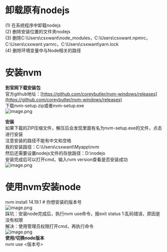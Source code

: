 # 卸载原有nodejs
(1) 在系统程序中卸载nodejs  
(2) 删除安装位置的文件夹nodejs  
(3) 删除C:\Users\csxwant\node_modules，C:\Users\csxwant\.npmrc，C:\Users\csxwant\.yarnrc，C:\Users\csxwant\yarn.lock  
(4) 删除环境变量中与Node相关的路径  
# 安装nvm
**到官网下载安装包**  
官方github地址：[https://github.com/coreybutler/nvm-windows/releases](https://github.com/coreybutler/nvm-windows/releases)  
下载nvm-setup.zip或者nvm-setup.exe  
![image.png](https://cdn.nlark.com/yuque/0/2023/png/28449339/1692848841046-8909911f-fd47-42fe-a427-4a69fc180b21.png#averageHue=%23fefefe&clientId=ubd49eea4-1b16-4&from=paste&id=uc668f6cc&originHeight=470&originWidth=1515&originalType=url&ratio=1.5&rotation=0&showTitle=false&size=60694&status=done&style=none&taskId=ud5fe78a6-980b-4a15-86f2-ab8ed06e67b&title=)  

**安装**  
如果下载的ZIP压缩文件，解压后会发现里面有名为nvm-setup.exe的文件，点击进行安装  
注意安装的路径不能有中文和空格  
我的安装路径：C:\Users\csxwant\Myapp\nvm  
然后还需要设置nodejs文件的存放路径：D:\nodejs  
安装完成后可以打开cmd，输入nvm version查看是否安装成功  
![image.png](https://cdn.nlark.com/yuque/0/2023/png/28449339/1692848841041-5c34cf3e-82ab-4d9e-8e6c-35475bc6d39f.png#averageHue=%2313110f&clientId=ubd49eea4-1b16-4&from=paste&id=uf3aa08fd&originHeight=49&originWidth=290&originalType=url&ratio=1.5&rotation=0&showTitle=false&size=2843&status=done&style=none&taskId=u4004878c-2b9e-46df-9e1f-ad9443c91fd&title=)  
# 使用nvm安装node  
nvm install 14.19.1 # 你想安装的版本号  
![image.png](https://cdn.nlark.com/yuque/0/2023/png/28449339/1692848841071-adafb644-0cc2-4141-9e92-ab75fc31a59d.png#averageHue=%2311100e&clientId=ubd49eea4-1b16-4&from=paste&id=u8c6951b4&originHeight=296&originWidth=628&originalType=url&ratio=1.5&rotation=0&showTitle=false&size=25523&status=done&style=none&taskId=u81258a97-169e-45f0-afc1-6dd7cbe0aba&title=)  
踩坑：安装node完成后，执行nvm use命令，报exit status 1:乱码错误，原因是没有权限  
解决：使用管理员权限打开cmd，再执行命令  
![image.png](https://cdn.nlark.com/yuque/0/2023/png/28449339/1692848841083-dd99d63e-fc89-49ce-a436-7ea53812d987.png#averageHue=%23333130&clientId=ubd49eea4-1b16-4&from=paste&id=uc4335182&originHeight=273&originWidth=420&originalType=url&ratio=1.5&rotation=0&showTitle=false&size=23260&status=done&style=none&taskId=u13ced5d3-8abf-47a5-a128-9c72e38b13d&title=)  
**使用/切换node版本**  
nvm use <版本号>  
